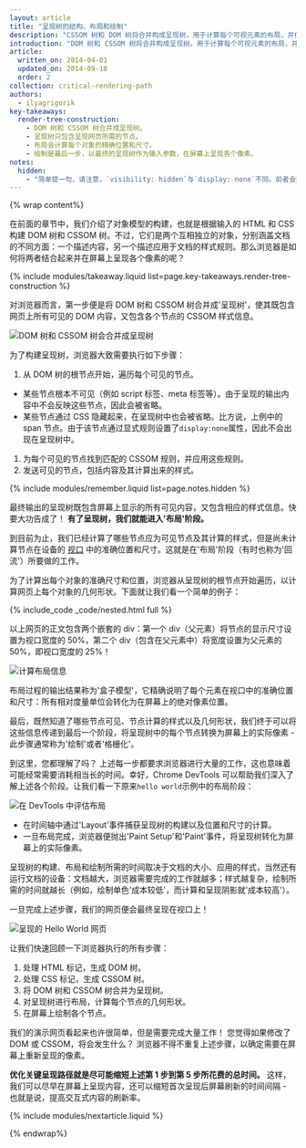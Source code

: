 ```yaml
---
layout: article
title: "呈现树的结构、布局和绘制"
description: "CSSOM 树和 DOM 树将合并构成呈现树，用于计算每个可视元素的布局，并作为绘制过程的输入参数，用于在屏幕上呈现各个像素。优化其中的每一步都对实现最佳呈现效果至关重要。"
introduction: "DOM 树和 CSSOM 树将合并构成呈现树。用于计算每个可视元素的布局，并作为绘制过程的输入参数，用于在屏幕上呈现各个像素。优化其中的每一步都对实现最佳呈现效果至关重要。"
article:
  written_on: 2014-04-01
  updated_on: 2014-09-18
  order: 2
collection: critical-rendering-path
authors:
  - ilyagrigorik
key-takeaways:
  render-tree-construction:
    - DOM 树和 CSSOM 树合并成呈现树。
    - 呈现树只包含呈现网页所需的节点。
    - 布局会计算每个对象的精确位置和尺寸。
    - 绘制是最后一步，以最终的呈现树作为输入参数，在屏幕上呈现各个像素。
notes:
  hidden:
    - "简单提一句，请注意，`visibility: hidden`与`display: none`不同。前者会隐藏元素，但这个元素在布局中仍会占据相应空间（其实就是一个空白方框）；而后者 (display: none) 会直接从呈现树中彻底移除元素，该元素不光是不可见，而且也不属于布局的一部分。"
---
```


{% wrap content%}

<style>
  img, video, object {
    max-width: 100%;
  }

  img.center {
    display: block;
    margin-left: auto;
    margin-right: auto;
  }
</style>

在前面的章节中，我们介绍了对象模型的构建，也就是根据输入的 HTML 和 CSS 构建 DOM 树和 CSSOM 树。不过，它们是两个互相独立的对象，分别涵盖文档的不同方面：一个描述内容，另一个描述应用于文档的样式规则。那么浏览器是如何将两者结合起来并在屏幕上呈现各个像素的呢？

{% include modules/takeaway.liquid list=page.key-takeaways.render-tree-construction %}

对浏览器而言，第一步便是将 DOM 树和 CSSOM 树合并成'呈现树'，使其既包含网页上所有可见的 DOM 内容，又包含各个节点的 CSSOM 样式信息。

<img src="images/render-tree-construction.png" alt="DOM 树和 CSSOM 树会合并成呈现树" class="center">

为了构建呈现树，浏览器大致需要执行如下步骤：

1. 从 DOM 树的根节点开始，遍历每个可见的节点。
  * 某些节点根本不可见（例如 script 标签、meta 标签等）。由于呈现的输出内容中不会反映这些节点，因此会被省略。
  * 某些节点通过 CSS 隐藏起来，在呈现树中也会被省略。比方说，上例中的 span 节点。由于该节点通过显式规则设置了`display:none`属性，因此不会出现在呈现树中。
1. 为每个可见的节点找到匹配的 CSSOM 规则，并应用这些规则。
2. 发送可见的节点，包括内容及其计算出来的样式。

{% include modules/remember.liquid list=page.notes.hidden %}

最终输出的呈现树既包含屏幕上显示的所有可见内容，又包含相应的样式信息。快要大功告成了！  **有了呈现树，我们就能进入'布局'阶段。**

到目前为止，我们已经计算了哪些节点应为可见节点及其计算的样式，但是尚未计算节点在设备的 [视口]({{site.fundamentals}}/layouts/rwd-fundamentals/set-the-viewport.html) 中的准确位置和尺寸。这就是在'布局'阶段（有时也称为'回流'）所要做的工作。

为了计算出每个对象的准确尺寸和位置，浏览器从呈现树的根节点开始遍历，以计算网页上每个对象的几何形状。下面就让我们看一个简单的例子：

{% include_code _code/nested.html full %}

以上网页的正文包含两个嵌套的 div：第一个 div（父元素）将节点的显示尺寸设置为视口宽度的 50%，第二个 div（包含在父元素中）将宽度设置为父元素的 50%，即视口宽度的 25%！

<img src="images/layout-viewport.png" alt="计算布局信息" class="center">

布局过程的输出结果称为'盒子模型'，它精确说明了每个元素在视口中的准确位置和尺寸：所有相对度量单位会转化为在屏幕上的绝对像素位置。

最后，既然知道了哪些节点可见、节点计算的样式以及几何形状，我们终于可以将这些信息传递到最后一个阶段，将呈现树中的每个节点转换为屏幕上的实际像素 - 此步骤通常称为'绘制'或者'格栅化'。

到这里，您都理解了吗？ 上述每一步都要求浏览器进行大量的工作，这也意味着可能经常需要消耗相当长的时间。幸好，Chrome DevTools 可以帮助我们深入了解上述各个阶段。让我们看一下原来`hello world`示例中的布局阶段：

<img src="images/layout-timeline.png" alt="在 DevTools 中评估布局" class="center">

* 在时间轴中通过'Layout'事件捕获呈现树的构建以及位置和尺寸的计算。
* 一旦布局完成，浏览器便抛出'Paint Setup'和'Paint'事件，将呈现树转化为屏幕上的实际像素。

呈现树的构建、布局和绘制所需的时间取决于文档的大小、应用的样式，当然还有运行文档的设备：文档越大，浏览器需要完成的工作就越多；样式越复杂，绘制所需的时间就越长（例如，绘制单色'成本较低'，而计算和呈现阴影就'成本较高'）。

一旦完成上述步骤，我们的网页便会最终呈现在视口上！

<img src="images/device-dom-small.png" alt="呈现的 Hello World 网页" class="center">

让我们快速回顾一下浏览器执行的所有步骤：

1. 处理 HTML 标记，生成 DOM 树。
2. 处理 CSS 标记，生成 CSSOM 树。
3. 将 DOM 树和 CSSOM 树合并为呈现树。
4. 对呈现树进行布局，计算每个节点的几何形状。
5. 在屏幕上绘制各个节点。

我们的演示网页看起来也许很简单，但是需要完成大量工作！ 您觉得如果修改了 DOM 或 CSSOM，将会发生什么？ 浏览器不得不重复上述步骤，以确定需要在屏幕上重新呈现的像素。

**优化关键呈现路径就是尽可能缩短上述第 1 步到第 5 步所花费的总时间。** 这样，我们可以尽早在屏幕上呈现内容，还可以缩短首次呈现后屏幕刷新的时间间隔 - 也就是说，提高交互式内容的刷新率。

{% include modules/nextarticle.liquid %}

{% endwrap%}

